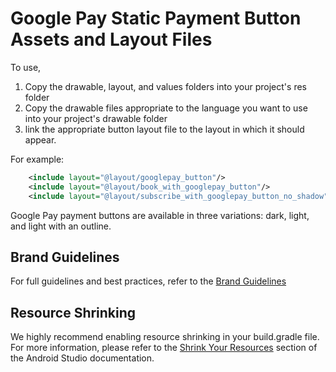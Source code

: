 # Google Pay Static Payment Button Assets and Layout Files

To use,

1.  Copy the drawable, layout, and values folders into your project's res folder
2.  Copy the drawable files appropriate to the language you want to use into
    your project's drawable folder
3.  link the appropriate button layout file to the layout in which it should
    appear.

For example:

```xml
    <include layout="@layout/googlepay_button"/>
    <include layout="@layout/book_with_googlepay_button"/>
    <include layout="@layout/subscribe_with_googlepay_button_no_shadow"/>
```

Google Pay payment buttons are available in three variations: dark, light, and
light with an outline.

## Brand Guidelines

For full guidelines and best practices, refer to the [Brand
Guidelines](https://developers.google.com/pay/api/android/guides/brand-guidelines)

## Resource Shrinking

We highly recommend enabling resource shrinking in your build.gradle file. For
more information, please refer to the [Shrink Your
Resources](https://developer.android.com/studio/build/shrink-code.html#shrink-resources)
section of the Android Studio documentation.
